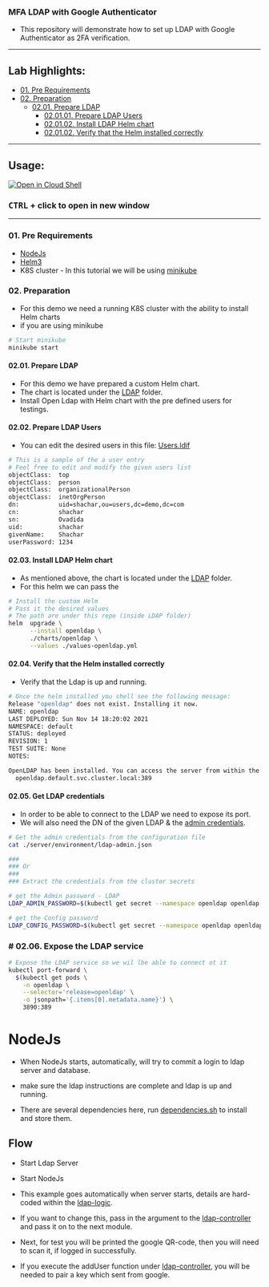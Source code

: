 ### MFA LDAP with Google Authenticator

- This repository will demonstrate how to set up LDAP with Google Authenticator as 2FA verification.

<!-- inPage TOC start -->

---

## Lab Highlights:

- [01. Pre Requirements](#01-Pre-Requirements)
- [02. Preparation](#02-Preparation)
  - [02.01. Prepare LDAP](#0201-Prepare-LDAP)
    - [02.01.01. Prepare LDAP Users](#020101-Prepare-LDAP-Users)
    - [02.01.02. Install LDAP Helm chart](#020102-Install-LDAP-Helm-chart)
    - [02.01.02. Verify that the Helm installed correctly](#020102-Verify-that-the-Helm-installed-correctly)

---

<!-- inPage TOC end -->

## Usage:

[![Open in Cloud Shell](https://gstatic.com/cloudssh/images/open-btn.svg)](https://console.cloud.google.com/cloudshell/editor?cloudshell_git_repo=https://github.com/Shachar297/Ldap-GoogleAuth.git)

### **<kbd>CTRL</kbd> + click to open in new window**

---

### 01. Pre Requirements

- [NodeJs](https://nodejs.org/en/)
- [Helm3](https://helm.sh/docs/intro/install/)
- K8S cluster - In this tutorial we will be using [minikube](https://minikube.sigs.k8s.io/docs/start/)

### 02. Preparation

- For this demo we need a running K8S cluster with the ability to install Helm charts
- if you are using minikube

```sh
# Start minikube
minikube start
```

#### 02.01. Prepare LDAP

- For this demo we have prepared a custom Helm chart.
- The chart is located under the [LDAP](./server/LDAP) folder.
- Install Open Ldap with Helm chart with the pre defined users for testings.

#### 02.02. Prepare LDAP Users

- You can edit the desired users in this file: [Users.ldif](./server/LDAP/Users.ldif)

```sh
# This is a sample of the a user entry
# Feel free to edit and modify the given users list
objectClass:  top
objectClass:  person
objectClass:  organizationalPerson
objectClass:  inetOrgPerson
dn:           uid=shachar,ou=users,dc=demo,dc=com
cn:           shachar
sn:           Ovadida
uid:          shachar
givenName:    Shachar
userPassword: 1234
```

#### 02.03. Install LDAP Helm chart

- As mentioned above, the chart is located under the [LDAP](./server/LDAP) folder.
- For this helm we can pass the

```sh
# Install the custom Helm
# Pass it the desired values
# The path are under this repo (inside LDAP folder)
helm  upgrade \
      --install openldap \
      ./charts/openldap \
      --values ./values-openldap.yml
```

#### 02.04. Verify that the Helm installed correctly

- Verify that the Ldap is up and running.

```sh
# Once the helm installed you shell see the following message:
Release "openldap" does not exist. Installing it now.
NAME: openldap
LAST DEPLOYED: Sun Nov 14 18:20:02 2021
NAMESPACE: default
STATUS: deployed
REVISION: 1
TEST SUITE: None
NOTES:

OpenLDAP has been installed. You can access the server from within the k8s cluster using:
  openldap.default.svc.cluster.local:389

```

#### 02.05. Get LDAP credentials

- In order to be able to connect to the LDAP we need to expose its port.
- We will also need the DN of the given LDAP & the [admin credentials](./server/environment/ldap-admin.json).

```sh
# Get the admin credentials from the configuration file
cat ./server/environment/ldap-admin.json

###
### Or
###
### Extract the credentials from the cluster secrets

# get the Admin password - LDAP
LDAP_ADMIN_PASSWORD=$(kubectl get secret --namespace openldap openldap -o jsonpath="{.data.LDAP_ADMIN_PASSWORD}" | base64 --decode)

# get the Config password
LDAP_CONFIG_PASSWORD=$(kubectl get secret --namespace openldap openldap -o jsonpath="{.data.LDAP_CONFIG_PASSWORD}" | base64 --decode)
```

### # 02.06. Expose the LDAP service

```sh
# Expose the LDAP service so we wil lbe able to connect ot it
kubectl port-forward \
  $(kubectl get pods \
    -n openldap \
    --selector='release=openldap' \
    -o jsonpath='{.items[0].metadata.name}') \
    3890:389
```

# NodeJs

- When NodeJs starts, automatically, will try to commit a login to ldap server and database.
- make sure the ldap instructions are complete and ldap is up and running.

- There are several dependencies here, run [dependencies.sh](https://github.com/Shachar297/Ldap-GoogleAuth/blob/master/server/requirements/dependecies.sh) to install and store them.

## Flow

- Start Ldap Server
- Start NodeJs

- This example goes automatically when server starts, details are hard-coded within the [ldap-logic](../server/logic/ldap-logic.js).
- If you want to change this, pass in the argument to the [ldap-controller](../server/controllers/ldap-contoller.js) and pass it on to the next module.

- Next, for test you will be printed the google QR-code, then you will need to scan it, if logged in successfully.

- If you execute the addUser function under [ldap-controller](../server/controllers/ldap-contoller.js), you will be needed to pair a key which sent from google.

